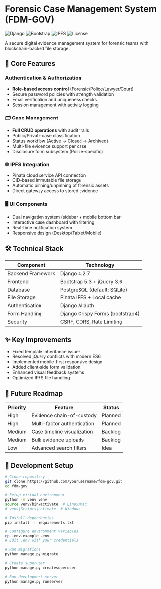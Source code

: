 # Forensic Case Management System (FDM-GOV)

![Django](https://img.shields.io/badge/Django-4.2.7-green)
![Bootstrap](https://img.shields.io/badge/Bootstrap-5.3.0-blue)
![IPFS](https://img.shields.io/badge/IPFS-Pinata_API-orange)
![License](https://img.shields.io/badge/License-MIT-blue)

A secure digital evidence management system for forensic teams with blockchain-backed file storage.

## 🔐 Core Features

### Authentication & Authorization
- **Role-based access control** (Forensic/Police/Lawyer/Court)
- Secure password policies with strength validation
- Email verification and uniqueness checks
- Session management with activity logging

### 🗂️ Case Management
- **Full CRUD operations** with audit trails
- Public/Private case classification
- Status workflow (Active → Closed → Archived)
- Multi-file evidence support per case
- Disclosure form subsystem (Police-specific)

### 🌐 IPFS Integration
- Pinata cloud service API connection
- CID-based immutable file storage
- Automatic pinning/unpinning of forensic assets
- Direct gateway access to stored evidence

### 🖥️ UI Components
- Dual navigation system (sidebar + mobile bottom bar)
- Interactive case dashboard with filtering
- Real-time notification system
- Responsive design (Desktop/Tablet/Mobile)

## 🛠️ Technical Stack

| Component          | Technology                          |
|--------------------|-------------------------------------|
| Backend Framework  | Django 4.2.7                       |
| Frontend           | Bootstrap 5.3 + jQuery 3.6         |
| Database           | PostgreSQL (default: SQLite)        |
| File Storage       | Pinata IPFS + Local cache           |
| Authentication     | Django Allauth                      |
| Form Handling      | Django Crispy Forms (bootstrap4)    |
| Security           | CSRF, CORS, Rate Limiting           |

## ✨ Key Improvements

- Fixed template inheritance issues
- Resolved jQuery conflicts with modern ES6
- Implemented mobile-first responsive design
- Added client-side form validation
- Enhanced visual feedback systems
- Optimized IPFS file handling

## 🚀 Future Roadmap

| Priority | Feature                          | Status  |
|----------|----------------------------------|---------|
| High     | Evidence chain-of-custody        | Planned |
| High     | Multi-factor authentication      | Planned |
| Medium   | Case timeline visualization      | Backlog |
| Medium   | Bulk evidence uploads            | Backlog |
| Low      | Advanced search filters          | Idea    |

## 🧰 Development Setup

```bash
# Clone repository
git clone https://github.com/yourusername/fdm-gov.git
cd fdm-gov

# Setup virtual environment
python -m venv venv
source venv/bin/activate  # Linux/Mac
# venv\Scripts\activate  # Windows

# Install dependencies
pip install -r requirements.txt

# Configure environment variables
cp .env.example .env
# Edit .env with your credentials

# Run migrations
python manage.py migrate

# Create superuser
python manage.py createsuperuser

# Run development server
python manage.py runserver
